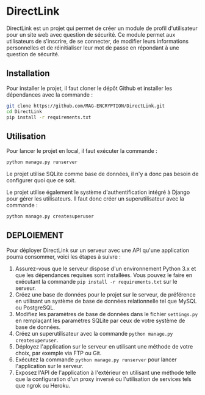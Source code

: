 # DirectLink

DirectLink est un projet qui permet de créer un module de profil d'utilisateur pour un site web avec question de sécurité. Ce module permet aux utilisateurs de s'inscrire, de se connecter, de modifier leurs informations personnelles et de réinitialiser leur mot de passe en répondant à une question de sécurité.

## Installation

Pour installer le projet, il faut cloner le dépôt Github et installer les dépendances avec la commande :

```bash
git clone https://github.com/MAG-ENCRYPTION/DirectLink.git
cd DirectLink
pip install -r requirements.txt
```

## Utilisation

Pour lancer le projet en local, il faut exécuter la commande :

```bash
python manage.py runserver
```

Le projet utilise SQLite comme base de données, il n'y a donc pas besoin de configurer quoi que ce soit.

Le projet utilise également le système d'authentification intégré à Django pour gérer les utilisateurs. Il faut donc créer un superutilisateur avec la commande :

```bash
python manage.py createsuperuser
```

## DEPLOIEMENT

Pour déployer DirectLink sur un serveur avec une API qu'une application pourra consommer, voici les étapes à suivre :

1. Assurez-vous que le serveur dispose d'un environnement Python 3.x et que les dépendances requises sont installées. Vous pouvez le faire en exécutant la commande `pip install -r requirements.txt` sur le serveur.
2. Créez une base de données pour le projet sur le serveur, de préférence en utilisant un système de base de données relationnelle tel que MySQL ou PostgreSQL.
3. Modifiez les paramètres de base de données dans le fichier `settings.py` en remplaçant les paramètres SQLite par ceux de votre système de base de données.
4. Créez un superutilisateur avec la commande `python manage.py createsuperuser`.
5. Déployez l'application sur le serveur en utilisant une méthode de votre choix, par exemple via FTP ou Git.
6. Exécutez la commande `python manage.py runserver` pour lancer l'application sur le serveur.
7. Exposez l'API de l'application à l'extérieur en utilisant une méthode telle que la configuration d'un proxy inversé ou l'utilisation de services tels que ngrok ou Heroku.
